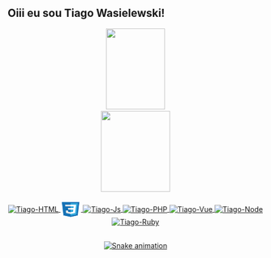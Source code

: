## Oiii eu sou Tiago Wasielewski!
<div align="center">
  <a href="https://github.com/tiagojw">
  <img height="160em" width="48%" src="https://github-readme-stats.vercel.app/api?username=tiagojw&show_icons=true&theme=dracula&include_all_commits=true&count_private=true"/>
  <img height="160em" width="52%" src="https://github-readme-stats.vercel.app/api/top-langs/?username=tiagojw&layout=compact&langs_count=7&theme=dracula"/>
</div>
  
<div align="center" valign="top"><br>
  <img align="center" alt="Tiago-HTML" height="30" width="40" src="https://cdn.jsdelivr.net/gh/devicons/devicon/icons/html5/html5-plain-wordmark.svg">
  <img align="center" alt="Tiago-CSS" height="30" width="40" src="https://raw.githubusercontent.com/devicons/devicon/master/icons/css3/css3-original.svg">
  <img align="center" alt="Tiago-Js" height="30" width="40" src="https://cdn.jsdelivr.net/gh/devicons/devicon/icons/javascript/javascript-original.svg">
  <img align="center" alt="Tiago-PHP" height="30" width="40" src="https://cdn.jsdelivr.net/gh/devicons/devicon/icons/php/php-original.svg">
  <img align="center" alt="Tiago-Vue" height="30" width="40" src="https://cdn.jsdelivr.net/gh/devicons/devicon/icons/vuejs/vuejs-original.svg">
  <img align="center" alt="Tiago-Node" height="30" width="40" src="https://cdn.jsdelivr.net/gh/devicons/devicon/icons/nodejs/nodejs-original.svg">
  <img align="center" alt="Tiago-Ruby" height="30" width="40" src="https://cdn.jsdelivr.net/gh/devicons/devicon/icons/ruby/ruby-original.svg">
</div>

  ##
  
<div align="center">
 
  ![Snake animation](https://github.com/tiagojw/tiagojw/blob/output/github-contribution-grid-snake.svg)
   
</div>
